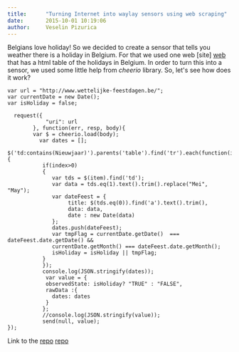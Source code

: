 ```yaml
---
title:      "Turning Internet into waylay sensors using web scraping"
date:       2015-10-01 10:19:06
author:     Veselin Pizurica
---
```


Belgians love holiday! So we decided to create a sensor that tells you weather there is a holiday in Belgium. For that we used one web [site] [web] that has a html table of the holidays in Belgium. In order to turn this into a sensor, we used some little help from _cheerio_ library. So, let's see how does it work?

```
var url = "http://www.wettelijke-feestdagen.be/";
var currentDate = new Date();
var isHoliday = false;

  request({
            "uri": url
        }, function(err, resp, body){
        var $ = cheerio.load(body);
          var dates = [];
          $('td:contains(Nieuwjaar)').parents('table').find('tr').each(function(index,item){
           if(index>0)
           {
              var tds = $(item).find('td');
              var data = tds.eq(1).text().trim().replace("Mei", "May");
              var dateFeest = {
                   title: $(tds.eq(0)).find('a').text().trim(),
                   data: data,
                   date : new Date(data)
              };
              dates.push(dateFeest);
              var tmpFlag = currentDate.getDate()  === dateFeest.date.getDate() &&
              currentDate.getMonth() === dateFeest.date.getMonth();
              isHoliday = isHoliday || tmpFlag;
           }
           });
           console.log(JSON.stringify(dates));
            var value = {
            observedState: isHoliday? "TRUE" : "FALSE",
            rawData :{
              dates: dates
            }
           };
           //console.log(JSON.stringify(value));
           send(null, value);
});
```

Link to the [repo] [repo]

[web]: http://www.wettelijke-feestdagen.be/
[repo]: https://raw.githubusercontent.com/waylayio/Sensors/master/isHolidayBelgium
